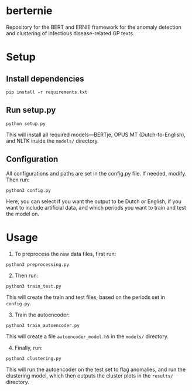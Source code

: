 # berternie

Repository for the BERT and ERNIE framework for the anomaly detection and clustering of infectious disease-related GP texts.

# Setup

## Install dependencies

```pip install -r requirements.txt```

## Run setup.py

```python setup.py```

This will install all required models—BERTje, OPUS MT (Dutch-to-English), and NLTK inside the `models/` directory.

## Configuration

All configurations and paths are set in the config.py file. If needed, modify. Then run:

```python3 config.py```

Here, you can select if you want the output to be Dutch or English, if you want to include artificial data, and which periods you want to train and test the model on.

# Usage

1. To preprocess the raw data files, first run:

```python3 preprocessing.py```

2. Then run:

```python3 train_test.py```

This will create the train and test files, based on the periods set in `config.py`.

3. Train the autoencoder:

```python3 train_autoencoder.py```

This will create a file `autoencoder_model.h5` in the `models/` directory.

4. Finally, run:

```python3 clustering.py```

This will run the autoencoder on the test set to flag anomalies, and run the clustering model, which then outputs the cluster plots in the `results/` directory.



